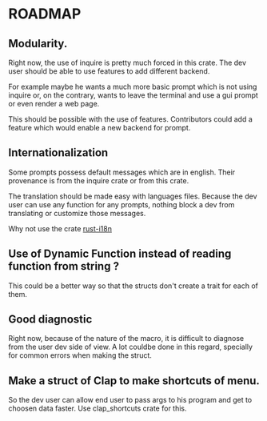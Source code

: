 # ROADMAP

## Modularity.

Right now, the use of inquire is pretty much forced in this crate. The dev user should be able to use features to add different backend.

For example maybe he wants a much more basic prompt which is not using inquire or, on the contrary, wants to leave the terminal and use a gui prompt or even render a web page.

This should be possible with the use of features. Contributors could add a feature which would enable a new backend for prompt.

## Internationalization

Some prompts possess default messages which are in english. Their provenance is from the inquire crate or from this crate.

The translation should be made easy with languages files.
Because the dev user can use any function for any prompts, nothing block a dev from translating or customize those messages.

Why not use the crate [rust-i18n](https://lib.rs/crates/rust-i18n)

## Use of Dynamic Function instead of reading function from string ?

This could be a better way so that the structs don't create a trait for each of them.

## Good diagnostic

Right now, because of the nature of the macro, it is difficult to diagnose from the user dev side of view. A lot couldbe done in this regard, specially for common errors when making the struct.

## Make a struct of Clap to make shortcuts of menu.

So the dev user can allow end user to pass args to his program and get to choosen data faster. Use clap_shortcuts crate for this.
